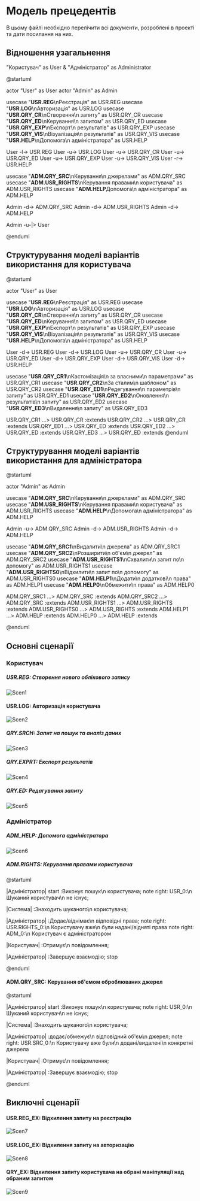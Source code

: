 # Модель прецедентів

В цьому файлі необхідно перелічити всі документи, розроблені в проекті та дати посилання на них.



## Відношення узагальнення

"Користувач" as User & "Адміністратор" as Administrator

@startuml

actor "User" as User
actor "Admin" as Admin

usecase "<b>USR.REG</b>\nРеєстрація" as USR.REG
usecase "<b>USR.LOG</b>\nАвторизація" as USR.LOG
usecase "<b>USR.QRY_CR</b>\nСтворення\n запиту" as USR.QRY_CR
usecase "<b>USR.QRY_ED</b>\nКерування\n запитом" as USR.QRY_ED
usecase "<b>USR.QRY_EXP</b>\nЕкспорт\n результатів" as USR.QRY_EXP
usecase "<b>USR.QRY_VIS</b>\nВізуалізація\n результатів" as USR.QRY_VIS
usecase "<b>USR.HELP</b>\nДопомога\n адміністратора" as USR.HELP

User -l-> USR.REG
User -u-> USR.LOG
User -u-> USR.QRY_CR
User -u-> USR.QRY_ED
User -u-> USR.QRY_EXP
User -u-> USR.QRY_VIS
User -r-> USR.HELP

usecase "<b>ADM.QRY_SRC</b>\nКерування\n джерелами" as ADM.QRY_SRC
usecase "<b>ADM.USR_RIGHTS</b>\nКерування правами\n користувача" as ADM.USR_RIGHTS
usecase "<b>ADM.HELP</b>Допомога\n адміністратора" as ADM.HELP

Admin -d-> ADM.QRY_SRC
Admin -d-> ADM.USR_RIGHTS
Admin -d-> ADM.HELP

Admin -u-|> User

@enduml



## Структурування моделі варіантів використання для користувача

@startuml

actor "User" as User

usecase "<b>USR.REG</b>\nРеєстрація" as USR.REG
usecase "<b>USR.LOG</b>\nАвторизація" as USR.LOG
usecase "<b>USR.QRY_CR</b>\nСтворення\n запиту" as USR.QRY_CR
usecase "<b>USR.QRY_ED</b>\nКерування\n запитом" as USR.QRY_ED
usecase "<b>USR.QRY_EXP</b>\nЕкспорт\n результатів" as USR.QRY_EXP
usecase "<b>USR.QRY_VIS</b>\nВізуалізація\n результатів" as USR.QRY_VIS
usecase "<b>USR.HELP</b>\nДопомога\n адміністратора" as USR.HELP

User -d-> USR.REG
User -d-> USR.LOG
User -u-> USR.QRY_CR
User -u-> USR.QRY_ED
User -d-> USR.QRY_EXP
User -d-> USR.QRY_VIS
User -d-> USR.HELP

usecase "<b>USR.QRY_CR1</b>\nКастомізація\n за власними\n параметрами" as USR.QRY_CR1
usecase "<b>USR.QRY_CR2</b>\nЗа сталим\n шаблоном" as USR.QRY_CR2
usecase "<b>USR.QRY_ED1</b>\nРедегування\n параметрів\n запиту" as USR.QRY_ED1
usecase "<b>USR.QRY_ED2</b>\nОновлення\n результатів\n запиту" as USR.QRY_ED2
usecase "<b>USR.QRY_ED3</b>\nВидалення\n запиту" as USR.QRY_ED3

USR.QRY_CR1 ...> USR.QRY_CR :extends
USR.QRY_CR2 ...> USR.QRY_CR :extends
USR.QRY_ED1 ...> USR.QRY_ED :extends
USR.QRY_ED2 ...> USR.QRY_ED :extends
USR.QRY_ED3 ...> USR.QRY_ED :extends
@enduml



## Структурування моделі варіантів використання для адміністратора

@startuml

actor "Admin" as Admin

usecase "<b>ADM.QRY_SRC</b>\nКерування\n джерелами" as ADM.QRY_SRC
usecase "<b>ADM.USR_RIGHTS</b>\nКерування правами\n користувача" as ADM.USR_RIGHTS
usecase "<b>ADM.HELP</b>\nДопомога\n адміністратора" as ADM.HELP

Admin -u-> ADM.QRY_SRC
Admin -d-> ADM.USR_RIGHTS
Admin -d-> ADM.HELP

usecase "<b>ADM.QRY_SRC1</b>\nВидалити\n джерела" as ADM.QRY_SRC1
usecase "<b>ADM.QRY_SRC2</b>\nРозширити\n об'єм\n джерел" as ADM.QRY_SRC2
usecase "<b>ADM.USR_RIGHTS1</b>\nСхвалити\n запит по\n допомогу" as ADM.USR_RIGHTS1
usecase "<b>ADM.USR_RIGHTS0</b>\nВідхилити\n запит по\n допомогу" as ADM.USR_RIGHTS0
usecase "<b>ADM.HELP1</b>\nДодати\n додаткові\n права" as ADM.HELP1
usecase "<b>ADM.HELP0</b>\nОбмежити\n права" as ADM.HELP0

ADM.QRY_SRC1 ...> ADM.QRY_SRC :extends
ADM.QRY_SRC2 ...> ADM.QRY_SRC :extends
ADM.USR_RIGHTS1 ...> ADM.USR_RIGHTS :extends
ADM.USR_RIGHTS0 ...> ADM.USR_RIGHTS :extends
ADM.HELP1 ...> ADM.HELP :extends
ADM.HELP0 ...> ADM.HELP :extends

@enduml

## Основні сценарії

### Користувач

##### USR.REG: Створення нового облікового запису

![Scen1](http://www.plantuml.com/plantuml/png/ZL8rGhGn4Es_KwpK_myjxb3ZLBYxLhYxkyC9rdqtUuMP6_6Ih7iycPdtCbA_iZgqlBesDsiO9jKsw8q4xv2VTtcFzyb9TZxUK4BTb47AlT94JdH1RlB3ui84Omy_AFCT61_n4mKemaycQDZbeIf1zQjfo4DXic-aWqQ10YHoyXFly3K_Q1uFK3mAhWIU5CJvXTKnq_BKnEIgoJe-NewM8gmUhgKxybEGGdp5nv800DULrMN3jUbgtPqT_pjQsWPQ-Z9aO_EZYiD8z-8NtZbbG84B3mGvGF448e5dFmLCvCDdep8EwfZc91J2vC_Zg1PgPsENgWpoRya2RJVsC7XL48FPwPMqKJmA4rvZ_ut7m8GDA9Wk4faEgCSK5tY_ggGwgjGsS1I1EU5zdLmyyGE5PIdn4rzLfHNTmcALKOyWerJ_0000)

#### USR.LOG: Авторизація користувача

![Scen2](http://www.plantuml.com/plantuml/png/XL8pOeH15Exd53_ge8rjErLiiufjsya9riOPldUZ38BrlcRuuQ5uSQb_OMbvUeenJSOgdX6cJNXfYxPf1tPOwM1LFggGW8XphWOxx0Z32Iz7d6eSxA9R2T_au7swXmyXkjVWX5LiylwalfGCN0Z2kXf5ob5Ek13YhrxQvIS_xT2j1d-yErZp8g2HBB32JjiA0KzAWWZOpEpIiBOmFZgsf9aZ8zay8Xxp1mfn3I_y2D0vXtABtEH5RdxMG67qjuwsripwfghUYkwOj-6P8Qd1eglu1gkeK8n7X9L7sj6Yir6bfNCDTess_Wifwfk-cKhI8oZXeaqwLCMnIzvR14K_1NjULETdv_9OCRVFv-KR)

##### QRY.SRCH: Запит на пошук та аналіз даних

![Scen3](http://www.plantuml.com/plantuml/png/ZLGrTbn14Cpt5FEUOqDgvWFOaPtOOcQ8nCpCB9tWyp9SeVj6gfwb-SiZs6sgwkg1BvDJxHDJqyD3aOZIQvQkASkB5ESbNkOLSidcZLa4YqiN6FOxHNTaayzB5ASKiayLnU380M9PKOPiXUzPtWHOKl6osBQuASNd55FaYudajVUb5fxoz1HGccoJtEIbUrwMHYdDAo7ILzKTyQeMXKpmWVYWc9ub5-G1_ZBYJ5PhboRUjpGTJEAY3ChxmglbPkfsKvJSN3d0JRqc2FGUmutUAIEXLkSjC_3Wys5cOIW0E83KOV37wyv3mKXhcRRalG_lKFKQ6PtgLXFzlNrJwaLFpnii8-r3nwT2_odCRAEu6Uy-lExu54xxzVll_vz_AlpT8rqQlyufKU6HAd93euAwBCL4DAz150Q1eUbq6t-wKFArnjRnNS3uSXHvLnW2CAn0tMuUjcMe63aKy2AsoAkwLxLsHjWLdujFelXsOTG0nZMfMplJLSUkMavHHFWQkBhrJLq48oOAzA7nqTV--z2BCZhsFl856ubtw1a0)

##### QRY.EXPRT: Експорт результатів

![Scen4](http://www.plantuml.com/plantuml/png/jLGrTXr14Cpt5FEUOqDgPaTcTc9c4aTYPcQMRl2PuGhLDrBrnqMn9jfjAXYurTBwgRcrxTzVopAbrO4r5AG7AUcLFkb7124Pxc2okaeDjlyh1fi88IQzI27BwWM390D5fAJF88-GGHmPfeiwc37fOI39sLcPa3w4YBE4oDKQWTqoE8jo2DcXxQZOOXjf8YVz3iWBNZuoeCXQQH0ZwdIrl41vUUBaaTTWngjSILmzb3VqORa-LAOKb-BeG22RgkI3bLyns6QFZYvG0cNAX2aPEa8U6PjyrHWnigHp58TVo_OqdVON6hhgvxHz_Mze_MQQV_tusMhEVVz-YSjMTktp3SnHOmPPQX-kcdhbsiNFDvnbpvw_-t3_hIl-xV_Nqlo0tJRgFFA88Av7IBVSvnWP5Lz0c9aGYrD81-vfRHUqBq2vTHRIBpnu_kZbCVGhW7tpoJ-4DBBSMnydcCiXfGUtjWvvY6ttoj_a2mORA221UFbOiHzvJJ54QaZLg5sjId3UaF8UZfJ6yuSpP04vbSQpEdNLyTGqD5wrRj4RFb1x)

##### QRY.ED: Редагування запиту

![Scen5](http://www.plantuml.com/plantuml/png/ZLGrOYj13Ett58RwG-qm7I2faYRCZ5MOcPcJ6vWPhY3TA4yByOnvp3FIezMwUMbvO75vPMRQC5pcMgCNol8MnNcRTtYNWkJdmpKvj9VPeFpskUYT_1JcROfJ2jLtBefX8mU87HTboEy2N8J2s0jPWDZCyALInhikFgOiQh8kx6Jv28L9sTr1kpJWbU87Yc4FLTX0stxTh-PlIozeqkHNrQf2wGDCS4PftjLK_Yssm7jc2ccBBvLNcuM137Xi2ydYi4H4NKrn8hh7F2XVWDSod2chnh5StJd0Fz4Zq1Aif7ocXAkdJq4NFmYEyE3RethyWDEIHlrrUjB5QtPkUSIrE34slkpoZex-nrBAwWSRwORYW4x1-w4Jgg_-ts2ZNjRPrTFNqLsmFp8xREANkTek6piBJ5nknNhnL2apPHftIPSPNKfKoSXGN13yoC2F7n7UiR_5wohog-4NWIQiEmD33HbdeeftwWm5fDOfqWUx1AYZJ1-y87ni8HDfme-Op1gbHJ56uA9Ek-ddvkkCPaIElueV)

### Адміністратор

##### ADM_HELP: Допомога адміністратора

![Scen6](http://www.plantuml.com/plantuml/png/ZL93baH14Dp_K-HxinujnpPFCBQr6zkspj2shX1veuwsyLbLaHcHakYrXny4zGXkFTOJFOKLPhtSCoHvRUzCRksaxUi5_p33hiTmmqVhDu6B1o5Id0X2v0eAx0Zo90W_NvkUDXW9jIT2Vlr0G3-YYaTaE8b4i9UfKT1E48nktOHFiyIjTB0BlBaPmToGnb--52pSyWkVFcQ8DOZa9rnRtvcLhSNvXHsfc9khuPK6DauruuzyJlZWZeJRM3tLd8ctTGvLzNODZexN5i5gih3PjPceS6v8-VkRNOHyHjc5ZlOpMk5eNtrm8C2QFOfUyu27QTM9TZn7v9Em5Guzqgie8pVqq3UoaO3LVsWmCYPlVQF120C0)

##### ADM.RIGHTS: Керування правами користувача 

@startuml

|Адміністратор|
start
:Виконує пошук\n користувача;
note right: USR_0:\n Шуканий користувач\n не існує;

|Система|
:Знаходить шуканого\n користувача;

|Адміністратор|
:Додає/віднімає\n відповідні права;
note right: USR.RIGHTS_0:\n Користувачу вже\n були надані/відняті права 
note right: ADM_0:\n Користувач є адміністратором

|Користувач|
:Отримує\n повідомлення;

|Адміністратор|
:Завершує взаємодію;
stop

@enduml

#### ADM.QRY_SRC: Керування об'ємом оброблюваних джерел

@startuml

|Адміністратор|
start
:Виконує пошук\n користувача;
note right: USR_0:\n Шуканий користувач\n не існує;

|Система|
:Знаходить шуканого\n користувача;

|Адміністратор|
:додає/обмежує\n відповідний об'єм\n джерел;
note right: USR.SRC_0:\n Користувачу вже були\n додані/видалені\n конкретні джерела 

|Користувач|
:Отримує\n повідомлення;

|Адміністратор|
:Завершує взаємодію;
stop

@enduml

## Виключні сценарії

#### USR.REG_EX: Відхилення запиту на реєстрацію

![Scen7](http://www.plantuml.com/plantuml/png/ZLB5GKKn4BodYjH1gg41_8QxkpjKyDsjXPcEc2J0z-S-bjsrOLl32xhSGftRtE4kYiZpSCtO_srvPNPfPU1znk8TUPI5kxF-XWuV_4EBbrP25Tu5gIq13lZ0HsV-dBwZ2ofe8xyshFafeiWeYhB5om5jDm0SvE16SfSAt8hmZjXDlvQWqvIFo9bKfD4LhgxKPnOzlIY5FdILioMjZWIqjkE0wjhub_ke3_n5JJwzeB7hi-GdrUB26PEXx6QmC1-1NqURkxoRdWuzRatBDhqhWtRJEpGSw15v57stU1GZ5VtQUIUAwXDNEJW-ymlE_000)

#### USR.LOG_EX: Відхилення запиту на авторизацію

![Scen8](http://www.plantuml.com/plantuml/png/fPB5MKKn58JtgUBKmQs61l0TxkxkKC6xxjB2J4T4S8UNLVGV-I9sJE42BUUGSvuBN4G8dwjJIfx7-CJWsCIhzO3W03bAj6Yuo2E1Zv0B3e8CFbTumXrFFV7l7Hi9QlXJRqctIFIp1A5-CiTTGulXQ_29z-hYwpTMF4IBM6CNk2Neq9htUgD5ZKhJ6WtO5QxRMwsuKouZVtLgdAApZ4NHU_wNETGlYbAlGzrmmJ9gMy-N_j1nhdzthqlwkl6F9ayDqBJFDMSpjDGZrAOrntxz2OP7FFK0)

#### QRY_EX: Відхилення запиту користувача на обрані маніпуляції над обраним запитом

![Scen9](http://www.plantuml.com/plantuml/png/lPB5cTqm58Ntha9rnDMaWV0kP0WECsC5XaTcj_2VZkQJFSoiZV0UqZNT-COMZJmo-GeKaXBhxpV7d8xFNzv--d9k_yQmIynGFXabiLOC4s9QCWM6cjZGaCWZfjQQeUeNj0efDQy_MjDwzv3XkQTaLEUGQAXSvqJZOQ-FaKNxTb7DdW9vjbhX1ItkkMSNAvR8D4zgrTYAcX653K6UNIcmShiuPix1ARm9qEAHqZ0awujQ6bAjCRGkA1bHKslUw7_tgZ7zhNwJdRizpzNbyxJid7jyi7Dpa3UQe9NtIXREntrxArnqiavCoaYU_lLUKeki5IgRlzOqvrxeyFSVNES8)

